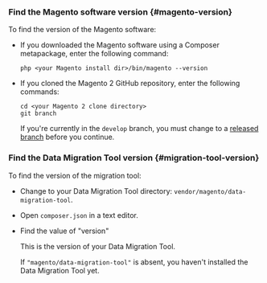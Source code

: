 <div markdown="1">

### Find the Magento software version {#magento-version}
To find the version of the Magento software:

*	If you downloaded the Magento software using a Composer metapackage, enter the following command:

		php <your Magento install dir>/bin/magento --version
*	If you cloned the Magento 2 GitHub repository, enter the following commands:

		cd <your Magento 2 clone directory>
		git branch

	If you're currently in the `develop` branch, you must change to a <a href="{{ site.gdeurl }}install-gde/install/cli/dev_downgrade.html">released branch</a> before you continue.

### Find the Data Migration Tool version {#migration-tool-version}

To find the version of the migration tool: 

* Change to your Data Migration Tool directory: `vendor/magento/data-migration-tool`.
* Open `composer.json` in a text editor.
* Find the value of "version"

	This is the version of your Data Migration Tool.

	If `"magento/data-migration-tool"` is absent, you haven't installed the Data Migration Tool yet.
